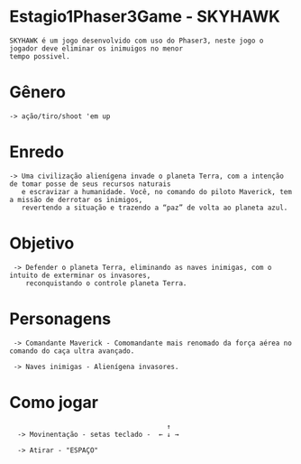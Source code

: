 #                                                       Estagio1Phaser3Game - SKYHAWK

    SKYHAWK é um jogo desenvolvido com uso do Phaser3, neste jogo o jogador deve eliminar os inimuigos no menor
    tempo possivel.

#                Gênero 
    -> ação/tiro/shoot 'em up

#                Enredo 
    -> Uma civilização alienígena invade o planeta Terra, com a intenção de tomar posse de seus recursos naturais 
       e escravizar a humanidade. Você, no comando do piloto Maverick, tem a missão de derrotar os inimigos, 
       revertendo a situação e trazendo a “paz” de volta ao planeta azul.

#                Objetivo 
     -> Defender o planeta Terra, eliminando as naves inimigas, com o intuito de exterminar os invasores, 
        reconquistando o controle planeta Terra.

#                Personagens
     -> Comandante Maverick - Comomandante mais renomado da força aérea no comando do caça ultra avançado.

     -> Naves inimigas - Alienígena invasores.

#                Como jogar 
                                           ↑
      -> Movinentação - setas teclado -  ← ↓ →

      -> Atirar - "ESPAÇO"



